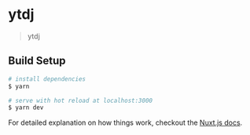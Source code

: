 # ytdj

> ytdj

## Build Setup

``` bash
# install dependencies
$ yarn

# serve with hot reload at localhost:3000
$ yarn dev
```

For detailed explanation on how things work, checkout the [Nuxt.js docs](https://github.com/nuxt/nuxt.js).

